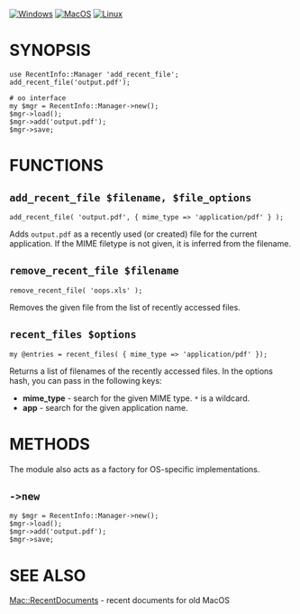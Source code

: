 
[![Windows](https://github.com/Corion/RecentInfo-Manager/workflows/windows/badge.svg)](https://github.com/Corion/RecentInfo-Manager/actions?query=workflow%3Awindows)
[![MacOS](https://github.com/Corion/RecentInfo-Manager/workflows/macos/badge.svg)](https://github.com/Corion/RecentInfo-Manager/actions?query=workflow%3Amacos)
[![Linux](https://github.com/Corion/RecentInfo-Manager/workflows/linux/badge.svg)](https://github.com/Corion/RecentInfo-Manager/actions?query=workflow%3Alinux)

# SYNOPSIS

    use RecentInfo::Manager 'add_recent_file';
    add_recent_file('output.pdf');

    # oo interface
    my $mgr = RecentInfo::Manager->new();
    $mgr->load();
    $mgr->add('output.pdf');
    $mgr->save;

# FUNCTIONS

## `add_recent_file $filename, $file_options`

    add_recent_file( 'output.pdf', { mime_type => 'application/pdf' } );

Adds `output.pdf` as a recently used (or created) file for the current
application. If the MIME filetype is not given, it is inferred from
the filename.

## `remove_recent_file $filename`

    remove_recent_file( 'oops.xls' );

Removes the given file from the list of recently accessed files.

## `recent_files $options`

    my @entries = recent_files( { mime_type => 'application/pdf' });

Returns a list of filenames of the recently accessed files.
In the options hash, you can pass in the following keys:

- **mime\_type** - search for the given MIME type. `*` is a wildcard.
- **app** - search for the given application name.

# METHODS

The module also acts as a factory for OS-specific implementations.

## `->new`

    my $mgr = RecentInfo::Manager->new();
    $mgr->load();
    $mgr->add('output.pdf');
    $mgr->save;

# SEE ALSO

[Mac::RecentDocuments](https://metacpan.org/pod/Mac%3A%3ARecentDocuments) - recent documents for old MacOS
